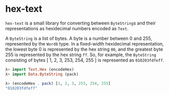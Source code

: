 # hex-text

`hex-text` is a small library for converting between `ByteString`s and their representations as hexidecimal numbers encoded as `Text`.

A `ByteString` is a list of bytes. A byte is a number between 0 and 255, represented by the `Word8` type. In a fixed-width hexidecimal representation, the lowest byte 0 is represented by the hex string `00`, and the greatest byte 255 is represented by the hex string `ff`. So, for example, the `ByteString` consisting of bytes \[ 1, 2, 3, 253, 254, 255 \] is represented as `010203fdfeff`.

```haskell
λ> import Text.Hex (encodeHex)
λ> import Data.ByteString (pack)

λ> (encodeHex . pack) [1, 2, 3, 253, 254, 255]
"010203fdfeff"
```
